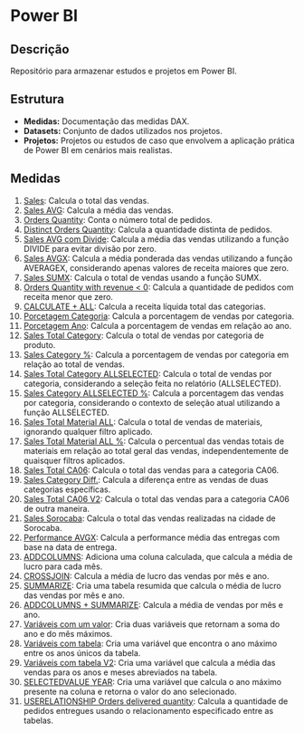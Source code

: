 # Power BI

## Descrição
Repositório para armazenar estudos e projetos em Power BI.

## Estrutura
- **Medidas:** Documentação das medidas DAX.
- **Datasets:** Conjunto de dados utilizados nos projetos.
- **Projetos:** Projetos ou estudos de caso que envolvem a aplicação prática de Power BI em cenários mais realistas.

## Medidas
1. [Sales](Medidas/01%20Sales.md): Calcula o total das vendas.
2. [Sales AVG](Medidas/02%20Sales%20AVG.md): Calcula a média das vendas.
3. [Orders Quantity](Medidas/03%20Orders%20Quantity.md): Conta o número total de pedidos.
4. [Distinct Orders Quantity](Medidas/04%20Distinct%20Orders%20Quantity.md): Calcula a quantidade distinta de pedidos.
5. [Sales AVG com Divide](Medidas/05%20Sales%20AVG%20com%20Divide.md): Calcula a média das vendas utilizando a função DIVIDE para evitar divisão por zero.
6. [Sales AVGX](Medidas/06%20Sales%20AVGX.md): Calcula a média ponderada das vendas utilizando a função AVERAGEX, considerando apenas valores de receita maiores que zero.
7. [Sales SUMX](Medidas/07%20Sales%20SUMX.md): Calcula o total de vendas usando a função SUMX.
8. [Orders Quantity with revenue < 0](Medidas/08%20Orders%20Quantity%20with%20revenue%20<%200.md): Calcula a quantidade de pedidos com receita menor que zero.
9. [CALCULATE + ALL](Medidas/09%20CALCULATE%20%2B%20ALL.md): Calcula a receita líquida total das categorias.
10. [Porcetagem Categoria](Medidas/10%20Porcetagem%20Categoria.md): Calcula a porcentagem de vendas por categoria.
11. [Porcetagem Ano](Medidas/11%20Porcentagem%20Ano.md): Calcula a porcentagem de vendas em relação ao ano.
12. [Sales Total Category](Medidas/12%20Sales%20Total%20Category.md): Calcula o total de vendas por categoria de produto.
13. [Sales Category %](Medidas/13%20Sales%20Category%20%25.md): Calcula a porcentagem de vendas por categoria em relação ao total de vendas.
14. [Sales Total Category ALLSELECTED](Medidas/14%20Sales%20Total%20Category%20ALLSELECTED.md): Calcula o total de vendas por categoria, considerando a seleção feita no relatório (ALLSELECTED).
15. [Sales Category ALLSELECTED %](Medidas/15%20Sales%20Category%20ALLSELECTED%20%25.md): Calcula a porcentagem das vendas por categoria, considerando o contexto de seleção atual utilizando a função ALLSELECTED.
16. [Sales Total Material ALL](Medidas/16%20Sales%20Total%20Material%20ALL.md): Calcula o total de vendas de materiais, ignorando qualquer filtro aplicado.
17. [Sales Total Material ALL %](Medidas/17%20Sales%20Total%20Material%20ALL%20%25.md): Calcula o percentual das vendas totais de materiais em relação ao total geral das vendas, independentemente de quaisquer filtros aplicados.
18. [Sales Total CA06](Medidas/18%20Sales%20Total%20CA06.md): Calcula o total das vendas para a categoria CA06.
19. [Sales Category Diff.](Medidas/19%20Sales%20Category%20Diff.md): Calcula a diferença entre as vendas de duas categorias específicas.
20. [Sales Total CA06 V2](Medidas/20%20Sales%20Total%20CA06%20V2.md): Calcula o total das vendas para a categoria CA06 de outra maneira.
21. [Sales Sorocaba](Medidas/21%20Sales%20Sorocaba.md): Calcula o total das vendas realizadas na cidade de Sorocaba.
22. [Performance AVGX](Medidas/22%20Performance%20AVGX.md): Calcula a performance média das entregas com base na data de entrega.
23. [ADDCOLUMNS](Medidas/23%20ADDCOLUMNS.md): Adiciona uma coluna calculada, que calcula a média de lucro para cada mês.
24. [CROSSJOIN](Medidas/24%20CROSSJOIN.md): Calcula a média de lucro das vendas por mês e ano.
25. [SUMMARIZE](Medidas/25%20SUMMARIZE.md): Cria uma tabela resumida que calcula o média de lucro das vendas por mês e ano.
26. [ADDCOLUMNS + SUMMARIZE](Medidas/26%20ADDCOLUMNS%20%2B%20SUMMARIZE.md): Calcula a média de vendas por mês e ano.
27. [Variáveis com um valor](Medidas/27%20Variáveis%20com%20um%20valor.md): Cria duas variáveis que retornam a soma do ano e do mês máximos.
28. [Variáveis com tabela](Medidas/28%20Variáveis%20com%20tabela.md): Cria uma variável que encontra o ano máximo entre os anos únicos da tabela.
29. [Variáveis com tabela V2](Medidas/29%20Variáveis%20com%20tabela%20V2.md): Cria uma variável que calcula a média das vendas para os anos e meses abreviados na tabela.
30. [SELECTEDVALUE YEAR](Medidas/30%20SELECTEDVALUE%20YEAR.md): Cria uma variável que calcula o ano máximo presente na coluna e retorna o valor do ano selecionado.
31. [USERELATIONSHIP Orders delivered quantity](Medidas/31%20USERELATIONSHIP%20Orders%20delivered%20quantity.md): Calcula a quantidade de pedidos entregues usando o relacionamento especificado entre as tabelas.





